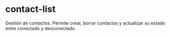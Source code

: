 # contact-list
Gestión de contactos. Permite crear, borrar contactos y actualizar su estado entre conectado y desconectado.

